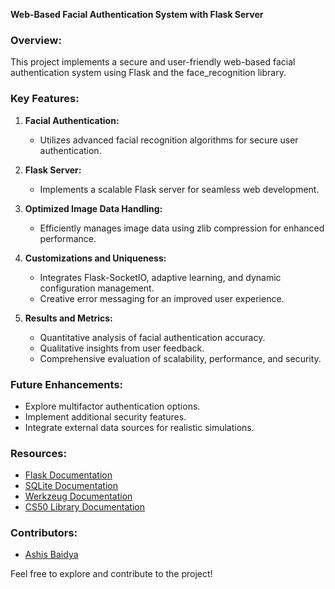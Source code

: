 **Web-Based Facial Authentication System with Flask Server**

### Overview:
This project implements a secure and user-friendly web-based facial authentication system using Flask and the face_recognition library.

### Key Features:
1. **Facial Authentication:**
   - Utilizes advanced facial recognition algorithms for secure user authentication.

2. **Flask Server:**
   - Implements a scalable Flask server for seamless web development.

3. **Optimized Image Data Handling:**
   - Efficiently manages image data using zlib compression for enhanced performance.

4. **Customizations and Uniqueness:**
   - Integrates Flask-SocketIO, adaptive learning, and dynamic configuration management.
   - Creative error messaging for an improved user experience.

5. **Results and Metrics:**
   - Quantitative analysis of facial authentication accuracy.
   - Qualitative insights from user feedback.
   - Comprehensive evaluation of scalability, performance, and security.


### Future Enhancements:
- Explore multifactor authentication options.
- Implement additional security features.
- Integrate external data sources for realistic simulations.

### Resources:
- [Flask Documentation](https://flask.palletsprojects.com/)
- [SQLite Documentation](https://www.sqlite.org/docs.html)
- [Werkzeug Documentation](https://werkzeug.palletsprojects.com/)
- [CS50 Library Documentation](https://cs50.readthedocs.io/library/c/)

### Contributors:
- [Ashis Baidya](https://github.com/Ashgen12/)

Feel free to explore and contribute to the project!
